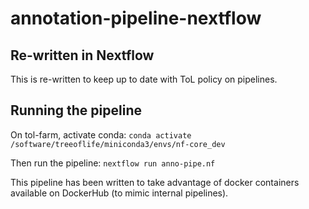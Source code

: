 # annotation-pipeline-nextflow

## Re-written in Nextflow

This is re-written to keep up to date with ToL policy on pipelines.

## Running the pipeline

On tol-farm, activate conda:
`conda activate /software/treeoflife/miniconda3/envs/nf-core_dev`

Then run the pipeline:
`nextflow run anno-pipe.nf`

This pipeline has been written to take advantage of docker containers available on DockerHub (to mimic internal pipelines).
